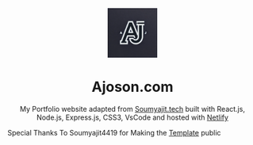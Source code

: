 <div align="center">
  <img alt="Logo" src="src/Assets/logo.png" width="100" />
</div>
<h1 align="center">
  Ajoson.com
</h1>
<p align="center">
  My Portfolio website adapted from <a href="https://soumyajit.vercel.app/" target="_blank">Soumyajit.tech</a> built with React.js, Node.js, Express.js, CSS3, VsCode and hosted with <a href="https://www.netlify.com/" target="_blank">Netlify</a>
</p>


Special Thanks To Soumyajit4419 for Making the <a href="https://github.com/soumyajit4419/Portfolio" target="_blank">Template</a> public 